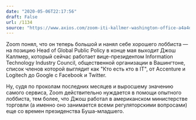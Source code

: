 ```yaml
---
date: "2020-05-06T22:17:56"
draft: False
url: /1134
source: "https://www.axios.com/zoom-iti-kallmer-washington-office-a4a4dd2b-03e7-4cac-9728-d236f2f190ca.html"
---
```


Zoom понял, что он теперь большой и нанял себе хорошего лоббиста — на позицию Head of Global Public Policy в конце мая выходит Джош Каллмер, который сейчас работает вице-президентом Information Technology Industry Council, общественной организации в Вашингтоне, список членов которой выглядит как "Кто есть кто в IT", от Accenture и Logitech до Google c Facebook и Twitter. 

Ну, судя по проколам последних месяцев и выросшему значению самого сервиса, Zoom действительно нуждается в помощи опытного лоббиста, тем более, что Джош работал в американском министерстве торговли (а именно оно занимается всеми регуляторскими вопросами) еще со времен президенства Буша-младшего.
